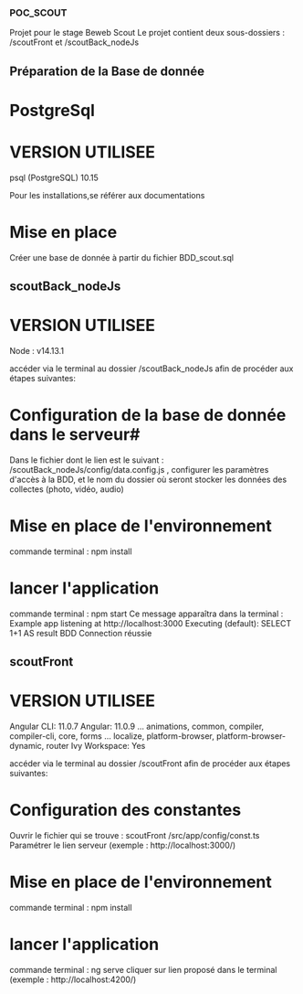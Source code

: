 ### POC_SCOUT ###

Projet pour le stage Beweb Scout
Le projet contient deux sous-dossiers : /scoutFront et /scoutBack_nodeJs

## Préparation de la Base de donnée ##

# PostgreSql #
# VERSION UTILISEE #
psql (PostgreSQL) 10.15 

Pour les installations,se référer aux documentations
# Mise en place #
Créer une base de donnée à partir du fichier BDD_scout.sql

## scoutBack_nodeJs 
# VERSION UTILISEE #
Node : v14.13.1 

accéder via le terminal au dossier /scoutBack_nodeJs afin de procéder aux étapes suivantes:

# Configuration de la base de donnée dans le serveur#
Dans le fichier dont le lien est le suivant : /scoutBack_nodeJs/config/data.config.js , configurer les paramètres d'accès à la BDD, et le nom du dossier où seront stocker les données des collectes (photo, vidéo, audio)
# Mise en place de l'environnement #
commande terminal : npm install
# lancer l'application #
commande terminal : npm start
Ce message apparaîtra dans la terminal :
    Example app listening at http://localhost:3000
    Executing (default): SELECT 1+1 AS result
    BDD Connection réussie

## scoutFront ##
# VERSION UTILISEE #
Angular CLI: 11.0.7
Angular: 11.0.9
... animations, common, compiler, compiler-cli, core, forms
... localize, platform-browser, platform-browser-dynamic, router
Ivy Workspace: Yes

accéder via le terminal au dossier /scoutFront afin de procéder aux étapes suivantes:

# Configuration des constantes #
Ouvrir le fichier qui se trouve : scoutFront /src/app/config/const.ts
Paramétrer le lien serveur (exemple : http://localhost:3000/)
# Mise en place de l'environnement #
commande terminal : npm install
# lancer l'application #
commande terminal : ng serve
cliquer sur lien proposé dans le terminal (exemple : http://localhost:4200/)





